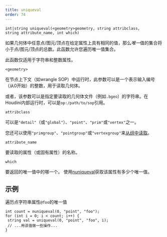 ```yaml
---
title: uniqueval
order: 74
---
```

`int|string uniqueval(<geometry>geometry, string attribclass, string attribute_name, int which)`

如果几何体中任意点/图元/顶点在给定属性上具有相同的值，那么*唯一*值的集合将小于点/图元/顶点的总数。此函数允许您遍历唯一值集合。

此函数仅适用于字符串和整数属性。

`<geometry>`

在节点上下文（如wrangle SOP）中运行时，此参数可以是一个表示输入编号（从0开始）的整数，用于读取几何体。

或者，该参数可以是指定要读取的几何体文件（例如`.bgeo`）的字符串。在Houdini内部运行时，可以是`op:/path/to/sop`引用。

`attribclass`

可以是`"detail"`（或`"global"`）、`"point"`、`"prim"`或`"vertex"`之一。

您还可以使用`"primgroup"`、`"pointgroup"`或`"vertexgroup"`来[从组中读取](../groups.html "您可以在VEX中将图元/点/顶点组的内容当作属性来读取")。

`attribute_name`

要读取的属性（或固有属性）的名称。

`which`

要返回的唯一值中的哪一个。
使用[nuniqueval](./nuniqueval "返回整数或字符串属性的唯一值数量。")获取该属性有多少个唯一值。

## 示例

遍历点字符串属性`@foo`的唯一值

```vex
int count = nuniqueval(0, "point", "foo");
for (int i = 0; i < count; i++) {
 string val = uniqueval(0, "point", "foo", i);
 // ...用该值做一些操作...
}

```

